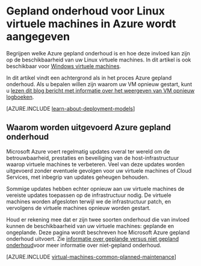 <properties
    pageTitle="Gepland onderhoud voor Linux VMs | Microsoft Azure"
    description="Begrijpen welke Azure gepland onderhoud is en hoe dit van invloed is op uw Linux virtuele machines uitgevoerd in Azure wordt aangegeven"
    services="virtual-machines-linux"
    documentationCenter=""
    authors="drewm"
    manager="timlt"
    editor=""
    tags="azure-service-management,azure-resource-manager"/>

<tags
    ms.service="virtual-machines-linux"
    ms.workload="infrastructure-services"
    ms.tgt_pltfrm="vm-linux"
    ms.devlang="na"
    ms.topic="article"
    ms.date="04/26/2016"
    ms.author="drewm"/>

# <a name="planned-maintenance-for-linux-virtual-machines-in-azure"></a>Gepland onderhoud voor Linux virtuele machines in Azure wordt aangegeven

Begrijpen welke Azure gepland onderhoud is en hoe deze invloed kan zijn op de beschikbaarheid van uw Linux virtuele machines. In dit artikel is ook beschikbaar voor [Windows virtuele machines](virtual-machines-windows-planned-maintenance.md). 

In dit artikel vindt een achtergrond als in het proces Azure gepland onderhoud. Als u bepalen willen zijn waarom uw VM opnieuw gestart, kunt u [lezen dit blog bericht met informatie over het weergeven van VM opnieuw logboeken](https://azure.microsoft.com/blog/viewing-vm-reboot-logs/).

[AZURE.INCLUDE [learn-about-deployment-models](../../includes/learn-about-deployment-models-both-include.md)]

## <a name="why-azure-performs-planned-maintenance"></a>Waarom worden uitgevoerd Azure gepland onderhoud

Microsoft Azure voert regelmatig updates overal ter wereld om de betrouwbaarheid, prestaties en beveiliging van de host-infrastructuur waarop virtuele machines te verbeteren. Veel van deze updates worden uitgevoerd zonder eventuele gevolgen voor uw virtuele machines of Cloud Services, met inbegrip van updates geheugen behouden.

Sommige updates hebben echter opnieuw aan uw virtuele machines de vereiste updates toepassen op de infrastructuur nodig. De virtuele machines worden afgesloten terwijl we de infrastructuur patch, en vervolgens de virtuele machines opnieuw worden gestart.

Houd er rekening mee dat er zijn twee soorten onderhoud die van invloed kunnen de beschikbaarheid van uw virtuele machines: geplande en ongeplande. Deze pagina wordt beschreven hoe Microsoft Azure gepland onderhoud uitvoert. Zie [informatie over geplande versus niet gepland onderhoud](virtual-machines-linux-manage-availability.md)voor meer informatie over niet-gepland onderhoud.

[AZURE.INCLUDE [virtual-machines-common-planned-maintenance](../../includes/virtual-machines-common-planned-maintenance.md)]
